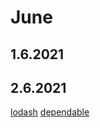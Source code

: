 # June

## 1.6.2021

## 2.6.2021

[lodash](https://github.com/lodash/lodash)
[dependable](https://github.com/testdouble/dependable)
